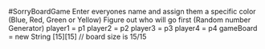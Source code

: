 #SorryBoardGame
Enter everyones name and assign them a specific color (Blue, Red, Green or Yellow)
Figure out who will go first (Random number Generator)
player1 = p1
player2 = p2
player3 = p3
player4 = p4
gameBoard = new String [15][15] // board size is 15/15
